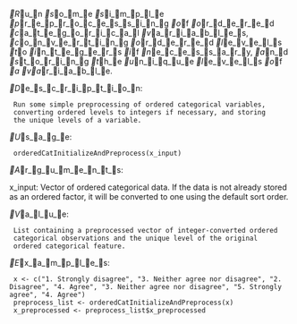 _R_u_n _s_o_m_e _s_i_m_p_l_e _p_r_e_p_r_o_c_e_s_s_i_n_g _o_f _o_r_d_e_r_e_d _c_a_t_e_g_o_r_i_c_a_l _v_a_r_i_a_b_l_e_s,
_c_o_n_v_e_r_t_i_n_g _o_r_d_e_r_e_d _l_e_v_e_l_s _t_o _i_n_t_e_g_e_r_s _i_f _n_e_c_e_s_s_a_r_y, _a_n_d _s_t_o_r_i_n_g _t_h_e
_u_n_i_q_u_e _l_e_v_e_l_s _o_f _a _v_a_r_i_a_b_l_e.

_D_e_s_c_r_i_p_t_i_o_n:

     Run some simple preprocessing of ordered categorical variables,
     converting ordered levels to integers if necessary, and storing
     the unique levels of a variable.

_U_s_a_g_e:

     orderedCatInitializeAndPreprocess(x_input)
     
_A_r_g_u_m_e_n_t_s:

 x_input: Vector of ordered categorical data. If the data is not
          already stored as an ordered factor, it will be converted to
          one using the default sort order.

_V_a_l_u_e:

     List containing a preprocessed vector of integer-converted ordered
     categorical observations and the unique level of the original
     ordered categorical feature.

_E_x_a_m_p_l_e_s:

     x <- c("1. Strongly disagree", "3. Neither agree nor disagree", "2. Disagree", "4. Agree", "3. Neither agree nor disagree", "5. Strongly agree", "4. Agree")
     preprocess_list <- orderedCatInitializeAndPreprocess(x)
     x_preprocessed <- preprocess_list$x_preprocessed
     
